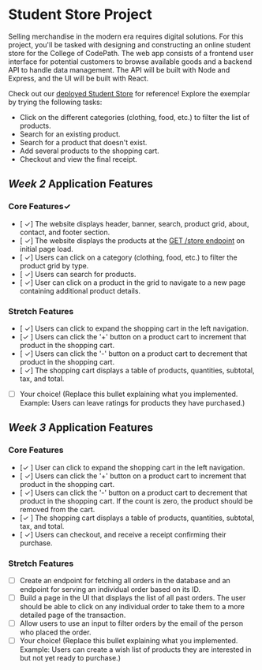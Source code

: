 # Student Store Project

Selling merchandise in the modern era requires digital solutions. For this project, you'll be tasked with designing and constructing an online student store for the College of CodePath. The web app consists of a frontend user interface for potential customers to browse available goods and a backend API to handle data management. The API will be built with Node and Express, and the UI will be built with React.

Check out our [deployed Student Store](https://codepath-student-store-demo.surge.sh/) for reference! Explore the exemplar by trying the following tasks:

- Click on the different categories (clothing, food, etc.) to filter the list of products.
- Search for an existing product.
- Search for a product that doesn't exist.
- Add several products to the shopping cart.
- Checkout and view the final receipt.

## _Week 2_ Application Features

### Core Features✓

- [ ✓] The website displays header, banner, search, product grid, about, contact, and footer section.
- [ ✓] The website displays the products at the [GET /store endpoint](https://codepath-store-api.herokuapp.com/store) on initial page load.
- [ ✓] Users can click on a category (clothing, food, etc.) to filter the product grid by type.
- [ ✓] Users can search for products.
- [ ✓] User can click on a product in the grid to navigate to a new page containing additional product details.

### Stretch Features

- [ ✓] Users can click to expand the shopping cart in the left navigation.
- [✓ ] Users can click the '+' button on a product cart to increment that product in the shopping cart.
- [ ✓] Users can click the '-' button on a product cart to decrement that product in the shopping cart.
- [ ✓] The shopping cart displays a table of products, quantities, subtotal, tax, and total.
- [ ] Your choice! (Replace this bullet explaining what you implemented. Example: Users can leave ratings for products they have purchased.)

## _Week 3_ Application Features

### Core Features

- [✓ ] User can click to expand the shopping cart in the left navigation.
- [ ✓] Users can click the '+' button on a product cart to increment that product in the shopping cart.
- [ ✓] Users can click the '-' button on a product cart to decrement that product in the shopping cart. If the count is zero, the product should be removed from the cart.
- [✓ ] The shopping cart displays a table of products, quantities, subtotal, tax, and total.
- [ ✓] Users can checkout, and receive a receipt confirming their purchase.

### Stretch Features

- [ ] Create an endpoint for fetching all orders in the database and an endpoint for serving an individual order based on its ID.
- [ ] Build a page in the UI that displays the list of all past orders. The user should be able to click on any individual order to take them to a more detailed page of the transaction.
- [ ] Allow users to use an input to filter orders by the email of the person who placed the order.
- [ ] Your choice! (Replace this bullet explaining what you implemented. Example: Users can create a wish list of products they are interested in but not yet ready to purchase.)
